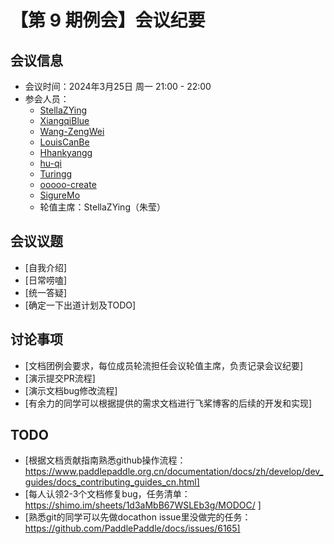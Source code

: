 # 【第 9 期例会】会议纪要

## 会议信息

- 会议时间：2024年3月25日 周一 21:00 - 22:00
- 参会人员：
  - [StellaZYing](https://github.com/StellaZYing)
  - [XiangqiBlue](https://github.com/XiangqiBlue)
  - [Wang-ZengWei](https://github.com/Wang-ZengWei)
  - [LouisCanBe](https://github.com/LouisCanBe)
  - [Hhankyangg](https://github.com/Hhankyangg)
  - [hu-qi](https://github.com/hu-qi)
  - [Turingg](https://github.com/Turingg)
  - [ooooo-create](https://github.com/ooooo-create)
  - [SigureMo](https://github.com/SigureMo)
  - 轮值主席：StellaZYing（朱莹）

## 会议议题
- [自我介绍]
- [日常唠嗑]
- [统一答疑]
- [确定一下出道计划及TODO]

## 讨论事项

- [文档团例会要求，每位成员轮流担任会议轮值主席，负责记录会议纪要]
- [演示提交PR流程]
- [演示文档bug修改流程]
- [有余力的同学可以根据提供的需求文档进行飞桨博客的后续的开发和实现]

## TODO
- [根据文档贡献指南熟悉github操作流程：https://www.paddlepaddle.org.cn/documentation/docs/zh/develop/dev_guides/docs_contributing_guides_cn.html]
- [每人认领2-3个文档修复bug，任务清单：https://shimo.im/sheets/1d3aMbB67WSLEb3g/MODOC/ ]
- [熟悉git的同学可以先做docathon issue里没做完的任务：https://github.com/PaddlePaddle/docs/issues/6165]